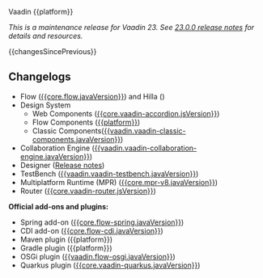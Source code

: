 Vaadin {{platform}}

*This is a maintenance release for Vaadin 23. See [23.0.0 release notes](https://github.com/vaadin/platform/releases/tag/23.0.0) for details and resources.*

{{changesSincePrevious}}

## Changelogs

<!-- Remove the ones that do not contain any changes/updates -->

- Flow ([{{core.flow.javaVersion}}](https://github.com/vaadin/flow/releases/tag/{{core.flow.javaVersion}})) and Hilla (<!-- Insert Version -->)
- Design System
  - Web Components ([{{core.vaadin-accordion.jsVersion}}](https://github.com/vaadin/web-components/releases/tag/v{{core.vaadin-accordion.jsVersion}}))
  - Flow Components ([{{platform}}](https://github.com/vaadin/flow-components/releases/tag/{{platform}}))
  - Classic Components([{{vaadin.vaadin-classic-components.javaVersion}}](https://github.com/vaadin/classic-components/releases/tag/{{vaadin.vaadin-classic-components.javaVersion}}))
- Collaboration Engine ([{{vaadin.vaadin-collaboration-engine.javaVersion}}](https://github.com/vaadin/collaboration-engine/releases/tag/{{vaadin.vaadin-collaboration-engine.javaVersion}}))
- Designer ([Release notes](https://github.com/vaadin/designer/blob/master/RELEASE-NOTES.md))
- TestBench ([{{vaadin.vaadin-testbench.javaVersion}}](https://github.com/vaadin/testbench/releases/tag/{{vaadin.vaadin-testbench.javaVersion}}))
- Multiplatform Runtime (MPR) ([{{core.mpr-v8.javaVersion}}](https://github.com/vaadin/multiplatform-runtime/releases/tag/{{core.mpr-v8.javaVersion}}))
- Router ([{{core.vaadin-router.jsVersion}}](https://github.com/vaadin/vaadin-router/releases/tag/v{{core.vaadin-router.jsVersion}}))

**Official add-ons and plugins:**

- Spring add-on ([{{core.flow-spring.javaVersion}}](https://github.com/vaadin/spring/releases/tag/{{core.flow-spring.javaVersion}}))
- CDI add-on ([{{core.flow-cdi.javaVersion}}](https://github.com/vaadin/cdi/releases/tag/{{core.flow-cdi.javaVersion}}))
- Maven plugin ({{platform}})
- Gradle plugin ({{platform}})
- OSGi plugin ([{{vaadin.flow-osgi.javaVersion}}](https://github.com/vaadin/osgi/releases/tag/{{vaadin.flow-osqi.javaVersion}}))
- Quarkus plugin ([{{core.vaadin-quarkus.javaVersion}}](https://github.com/vaadin/quarkus/releases/tag/{{core.vaadin-quarkus.javaVersion}}))
